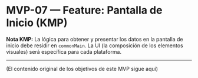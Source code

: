 # MVP-07 — Feature: Pantalla de Inicio (KMP)

**Nota KMP:** La lógica para obtener y presentar los datos en la pantalla de inicio debe residir en `commonMain`. La UI (la composición de los elementos visuales) será específica para cada plataforma.

---

(El contenido original de los objetivos de este MVP sigue aquí)
